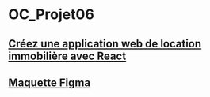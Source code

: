 # OC_Projet06
##  [Créez une application web de location immobilière avec React][def]
[def]: https://blog.positive-link.net/oc_projet06

## [Maquette Figma][def]
[def]: https://www.figma.com/file/bAnXDNqRKCRRP8mY2gcb5p/UI-Design-Kasa-FR?node-id=3%3A0
